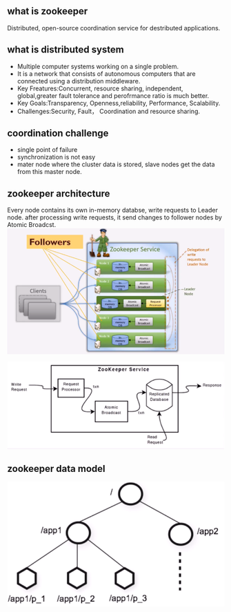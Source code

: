 ## what is zookeeper

Distributed, open-source coordination service for destributed applications.

## what is distributed system

- Multiple computer systems working on a single problem.
- It is a network that consists of autonomous computers that are connected using a 
  distribution middleware.
- Key Freatures:Concurrent, resource sharing, independent, global,greater fault tolerance
  and perofrmance ratio is much better.
- Key Goals:Transparency, Openness,reliability, Performance, Scalability.
- Challenges:Security, Fault， Coordination and resource sharing.

## coordination challenge
- single point of failure
- synchronization is not easy
- mater node where the cluster data is stored, slave nodes get the data from this master node.

## zookeeper architecture
Every node contains its own in-memory databse, write requests to Leader node. after processing write requests,
it send changes to follower nodes by Atomic Broadcst.
![architecture](https://github.com/RogerGold/media/blob/master/zookeeper_architecture.PNG)

![process](https://github.com/RogerGold/media/blob/master/zookeeper_process.PNG)

## zookeeper data model

![datamodel](https://github.com/RogerGold/media/blob/master/zookeeper_modeldata.PNG)
